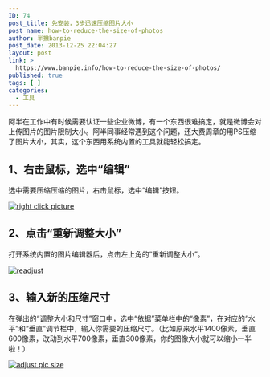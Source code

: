 ```yaml
---
ID: 74
post_title: 免安装，3步迅速压缩图片大小
post_name: how-to-reduce-the-size-of-photos
author: 半撇banpie
post_date: 2013-12-25 22:04:27
layout: post
link: >
  https://www.banpie.info/how-to-reduce-the-size-of-photos/
published: true
tags: [ ]
categories:
  - 工具
---
```

阿半在工作中有时候需要认证一些企业微博，有一个东西很难搞定，就是微博会对上传图片的图片限制大小。阿半同事经常遇到这个问题，还大费周章的用PS压缩了图片大小，其实，这个东西用系统内置的工具就能轻松搞定。

## 1、右击鼠标，选中“编辑”

选中需要压缩压缩的图片，右击鼠标，选中“编辑”按钮。

[![right click picture][1]][1]

## 2、点击“重新调整大小”

打开系统内置的图片编辑器后，点击左上角的“重新调整大小”。

[![readjust][2]][2]

## 3、输入新的压缩尺寸

在弹出的“调整大小和尺寸”窗口中，选中“依据”菜单栏中的“像素”，在对应的“水平”和“垂直”调节栏中，输入你需要的压缩尺寸。（比如原来水平1400像素，垂直600像素，改动到水平700像素，垂直300像素，你的图像大小就可以缩小一半啦！）

[![adjust pic size][3]][3]

 [1]: http://www.banpie.info/wp-content/uploads/2018/11/right-click-picture.jpg
 [2]: http://7arnhx.com1.z0.glb.clouddn.com/wp-content/uploads/2013/12/readjust.jpg
 [3]: http://7arnhx.com1.z0.glb.clouddn.com/wp-content/uploads/2013/12/adjust-pic-size.jpg
<!--stackedit_data:
eyJoaXN0b3J5IjpbMTYxMjY4NjM0Nl19
-->